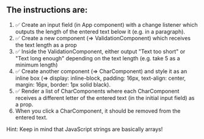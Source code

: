## The instructions are:

1. ✅ Create an input field (in App component) with a change listener which outputs the length of the entered text below it (e.g. in a paragraph).
1. ✅ Create a new component (=> ValidationComponent) which receives the text length as a prop
1. ✅ Inside the ValidationComponent, either output "Text too short" or "Text long enough" depending on the text length (e.g. take 5 as a minimum length)
1. ✅ Create another component (=> CharComponent) and style it as an inline box (=> display: inline-block, padding: 16px, text-align: center, margin: 16px, border: 1px solid black).
1. ✅ Render a list of CharComponents where each CharComponent receives a different letter of the entered text (in the initial input field) as a prop.
1. When you click a CharComponent, it should be removed from the entered text.


Hint: Keep in mind that JavaScript strings are basically arrays!